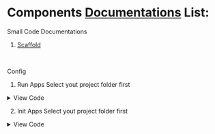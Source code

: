 # Components [Documentations](https://github.com/ccprogrammer/my-docs/tree/main/lib/docs) List:

Small Code Documentations

1. [Scaffold](lib/docs/Scaffold/Scaffold.js)


</br>

Config

1. Run Apps
Select yout project folder first
  
<details>
 
  <summary> View Code </summary>

```
npm run android or npx react-native run-android | for android 
npm run ios | for ios
```
</details>

2. Init Apps
Select yout project folder first
  
<details>
 
  <summary> View Code </summary>
 
```
npx react-native init app_name
```
</details>
